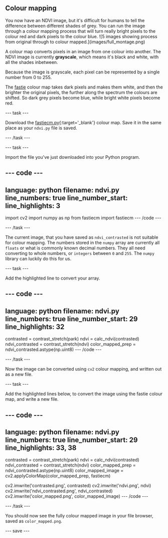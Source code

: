 ## Colour mapping

<div style="display: flex; flex-wrap: wrap">
<div style="flex-basis: 200px; flex-grow: 1; margin-right: 15px;">
You now have an NDVI image, but it's difficult for humans to tell the difference between different shades of grey. You can run the image through a colour mapping process that will turn really bright pixels to the colour red and dark pixels to the colour blue.
![5 images showing process from original through to colour mapped.](images/full_montage.png)
</div>
</div>

A colour map converts pixels in an image from one colour into another. The NDVI image is currently **grayscale**, which means it's black and white, with all the shades inbetween.

Because the image is grayscale, each pixel can be represented by a single number from 0 to 255.

The [fastie](https://storage.googleapis.com/publiclab-production/public/system/images/photos/000/006/146/original/NDVI_VGYRM-lut.txt) colour map takes dark pixels and makes them white, and then the brighter the original pixels, the further along the spectrum the colours are shifted. So dark grey pixels become blue, while bright white pixels become red.

--- task ---

Download the [fastiecm.py](images/fastiecm.py){:target='_blank'} colour map. Save it in the same place as your `ndvi.py` file is saved.

--- /task ---

--- task ---

Import the file you've just downloaded into your Python program.

--- code ---
---
language: python
filename: ndvi.py
line_numbers: true
line_number_start: 
line_highlights: 3
---
import cv2
import numpy as np
from fastiecm import fastiecm
--- /code ---

--- /task ---

The current image, that you have saved as `ndvi_contrasted` is not suitable for colour mapping. The numbers stored in the `numpy` array are currently all `floats` or what is commonly known decimal numbers. They all need converting to whole numbers, or `integers` between `0` and `255`. The `numpy` library can luckily do this for us.

--- task ---

Add the highlighted line to convert your array.

--- code ---
---
language: python
filename: ndvi.py
line_numbers: true
line_number_start: 29
line_highlights: 32
---
contrasted = contrast_stretch(park)
ndvi = calc_ndvi(contrasted)
ndvi_contrasted = contrast_stretch(ndvi)
color_mapped_prep = ndvi_contrasted.astype(np.uint8)
--- /code ---

--- /task ---

Now the image can be converted using `cv2` colour mapping, and written out as a new file.

--- task ---

Add the highlighted lines below, to convert the image using the fastie colour map, and write a new file.

--- code ---
---
language: python
filename: ndvi.py
line_numbers: true
line_number_start: 29
line_highlights: 33, 38
---
contrasted = contrast_stretch(park)
ndvi = calc_ndvi(contrasted)
ndvi_contrasted = contrast_stretch(ndvi)
color_mapped_prep = ndvi_contrasted.astype(np.uint8)
color_mapped_image = cv2.applyColorMap(color_mapped_prep, fastiecm)

cv2.imwrite('contrasted.png', contrasted)
cv2.imwrite('ndvi.png', ndvi)
cv2.imwrite('ndvi_contrasted.png', ndvi_contrasted)
cv2.imwrite('color_mapped.png', color_mapped_image)
--- /code ---

--- /task ---

You should now see the fully colour mapped image in your file browser, saved as `color_mapped.png`.

--- save ---